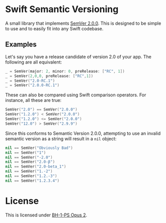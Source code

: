 # Swift Semantic Versioning #
A small library that implements [SemVer 2.0.0](https://semver.org/spec/v2.0.0.html). This is designed to be simple to
use and to easily fit into any Swift codebase.


## Examples ##
Let's say you have a release candidate of version 2.0 of your app. The following are all equivalent:

```Swift
_ = SemVer(major: 2, minor: 0, preRelease: ["RC", 1])
_ = SemVer(2,0,0, preRelease: ["RC",1])
_ = SemVer("2.0-RC.1")
_ = SemVer("2.0.0-RC.1")
```

These can also be compared using Swift comparison operators. For instance, all these are true:

```Swift
SemVer("2.0") == SemVer("2.0.0")
SemVer("1.2.0") < SemVer("2.0.0")
SemVer("1.2.0") <= SemVer("2.0.0")
SemVer("12.0") > SemVer("2.9.9")
```

Since this conforms to Semantic Version 2.0.0, attempting to use an invalid semantic version as a string will result in
a `nil` object:

```Swift
nil == SemVer("Obviously Bad")
nil == SemVer("1")
nil == SemVer("-2.0")
nil == SemVer("2.0-β")
nil == SemVer("2.0-beta_1")
nil == SemVer("1.-2")
nil == SemVer("1.2.-3")
nil == SemVer("1.2.3.4")
```


# License #
This is licensed under [BH-1-PS Opus 2](https://github.com/BlueHuskyStudios/Licenses/blob/dc25f90c72d0b88771db773c506f78a10c9699d2/Licenses/BH-1-PS.txt).
